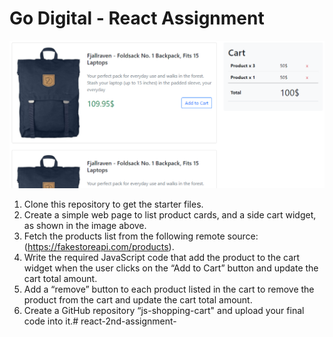 # Go Digital - React Assignment

![Assignment screenshot image](screenshot.png "Screenshot")

1. Clone this repository to get the starter files.
2. Create a simple web page to list product cards, and a side cart widget, as shown in the image above. 
3. Fetch the products list from the following remote source: (https://fakestoreapi.com/products).
4. Write the required JavaScript code that add the product to the cart widget when the user clicks on the “Add to Cart” button and update the cart total amount. 
5. Add a “remove” button to each product listed in the cart to remove the product from the cart and update the cart total amount. 
6. Create a GitHub repository “js-shopping-cart" and upload your final code into it.# react-2nd-assignment-
